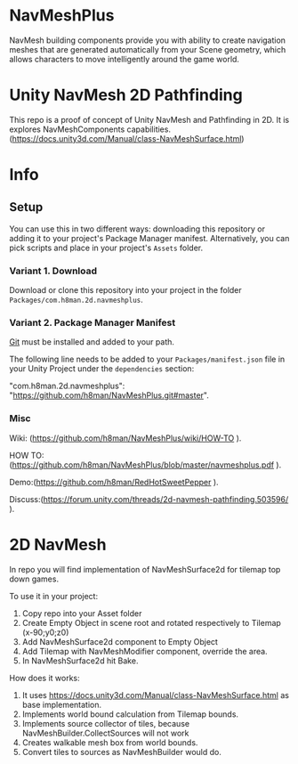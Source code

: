 # NavMeshPlus

NavMesh building components provide you with ability to create navigation meshes that are generated automatically from your Scene
geometry, which allows characters to move intelligently around the game world.

# Unity NavMesh 2D Pathfinding 

This repo is a proof of concept of Unity NavMesh and Pathfinding in 2D. It is explores NavMeshComponents capabilities. (https://docs.unity3d.com/Manual/class-NavMeshSurface.html)

# Info

## Setup

You can use this in two different ways: downloading this repository or adding it to your project's Package Manager manifest.
Alternatively, you can pick scripts and place in your project's `Assets` folder.

### Variant 1. Download
Download or clone this repository into your project in the folder `Packages/com.h8man.2d.navmeshplus`.

### Variant 2. Package Manager Manifest
[Git](https://git-scm.com/) must be installed and added to your path.

The following line needs to be added to your `Packages/manifest.json` file in your Unity Project under the `dependencies` section:

"com.h8man.2d.navmeshplus": "https://github.com/h8man/NavMeshPlus.git#master".

### Misc
Wiki: (https://github.com/h8man/NavMeshPlus/wiki/HOW-TO ).

HOW TO:(https://github.com/h8man/NavMeshPlus/blob/master/navmeshplus.pdf ).

Demo:(https://github.com/h8man/RedHotSweetPepper ).

Discuss:(https://forum.unity.com/threads/2d-navmesh-pathfinding.503596/ ).

# 2D NavMesh

In repo you will find implementation of NavMeshSurface2d for tilemap top down games.

To use it in your project:

1. Copy repo into your Asset folder 
2. Create Empty Object in scene root and rotated respectively to Tilemap (x-90;y0;z0)
3. Add NavMeshSurface2d component to Empty Object
4. Add Tilemap with NavMeshModifier component, override the area.
5. In NavMeshSurface2d hit Bake.

How does it works:

1. It uses https://docs.unity3d.com/Manual/class-NavMeshSurface.html as base implementation.
2. Implements world bound calculation from Tilemap bounds.
3. Implements source collector of tiles, because NavMeshBuilder.CollectSources will not work
4. Creates walkable mesh box from world bounds.
5. Convert tiles to sources as NavMeshBuilder would do.
